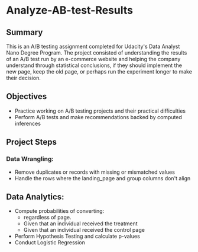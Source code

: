 # Analyze-AB-test-Results
## Summary
This is an A/B testing assignment completed for Udacity's Data Analyst Nano Degree Program. The project consisted of understanding the results of an A/B test run by an e-commerce website and helping the company understand through statistical conclusions, if they should implement the new page, keep the old page, or perhaps run the experiment longer to make their decision.

## Objectives
- Practice working on A/B testing projects and their practical difficulties
- Perform A/B tests and make recommendations backed by computed inferences

## Project Steps
### Data Wrangling:
- Remove duplicates or records with missing or mismatched values
- Handle the rows where the landing_page and group columns don't align

## Data Analytics:
- Compute probabilities of converting:
  - regardless of page.
  - Given that an individual received the treatment
  - Given that an individual received the control page
- Perform Hypothesis Testing and calculate p-values
- Conduct Logistic Regression
